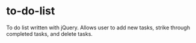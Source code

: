 # to-do-list
To do list written with jQuery.  Allows user to add new tasks, strike through completed tasks, and delete tasks.
